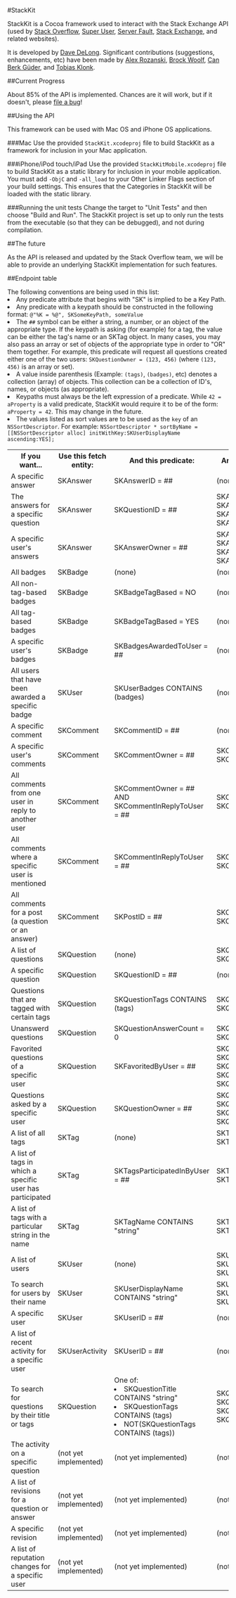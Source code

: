 #StackKit

StackKit is a Cocoa framework used to interact with the Stack Exchange API (used by [Stack Overflow][1], [Super User][2], [Server Fault][3], [Stack Exchange][4], and related websites).

It is developed by [Dave DeLong][5].  Significant contributions (suggestions, enhancements, etc) have been made by [Alex Rozanski][6], [Brock Woolf][woolf], [Can Berk G&uuml;der][cbguder], and [Tobias Klonk][tonklon].

##Current Progress

About 85% of the API is implemented.  Chances are it will work, but if it doesn't, please [file a bug][7]!

##Using the API

This framework can be used with Mac OS and iPhone OS applications.

###Mac
Use the provided `StackKit.xcodeproj` file to build StackKit as a framework for inclusion in your Mac application.

###iPhone/iPod touch/iPad
Use the provided `StackKitMobile.xcodeproj` file to build StackKit as a static library for inclusion in your mobile application.  You must add <code>-ObjC</code> and <code>-all_load</code> to your Other Linker Flags section of your build settings.  This ensures that the Categories in StackKit will be loaded with the static library.

###Running the unit tests
Change the target to "Unit Tests" and then choose "Build and Run".  The StackKit project is set up to only run the tests from the executable (so that they can be debugged), and not during compilation.

##The future

As the API is released and updated by the Stack Overflow team, we will be able to provide an underlying StackKit implementation for such features.

##Endpoint table
<table>
	<tr>
	  <th>If you want...</th>
	  <th>Use this fetch entity:</th>
	  <th>And this predicate:</th>
	  <th>And you can sort it by (one of):</th>
	</tr>
	<tr>
	  <td>A specific answer</td>
	  <td>SKAnswer</td>
	  <td>SKAnswerID = ##</td>
	  <td>(none)</td>
	</tr>
	<tr>
	  <td>The answers for a specific question</td>
	  <td>SKAnswer</td>
	  <td>SKQuestionID = ##</td>
	  <td>SKAnswerLastActivityDate, SKAnswerViewCount, SKAnswerCreationDate, SKAnswerScore</td>
	</tr>
	<tr>
	  <td>A specific user's answers</td>
	  <td>SKAnswer</td>
	  <td>SKAnswerOwner = ##</td>
	  <td>SKAnswerLastActivityDate, SKAnswerViewCount, SKAnswerCreationDate, SKAnswerScore</td>
	</tr>
	<tr>
	  <td>All badges</td>
	  <td>SKBadge</td>
	  <td>(none)</td>
	  <td>(none)</td>
	</tr>
	<tr>
	  <td>All non-tag-based badges</td>
	  <td>SKBadge</td>
	  <td>SKBadgeTagBased = NO</td>
	  <td>(none)</td>
	</tr>
	<tr>
	  <td>All tag-based badges</td>
	  <td>SKBadge</td>
	  <td>SKBadgeTagBased = YES</td>
	  <td>(none)</td>
	</tr>
	<tr>
	  <td>A specific user's badges</td>
	  <td>SKBadge</td>
	  <td>SKBadgesAwardedToUser = ##</td>
	  <td>(none)</td>
	</tr>
	<tr>
	  <td>All users that have been awarded a specific badge</td>
	  <td>SKUser</td>
	  <td>SKUserBadges CONTAINS (badges)</td>
	  <td>(none)</td>
	</tr>
	<tr>
	  <td>A specific comment</td>
	  <td>SKComment</td>
	  <td>SKCommentID = ##</td>
	  <td>(none)</td>
	</tr>
	<tr>
	  <td>A specific user's comments</td>
	  <td>SKComment</td>
	  <td>SKCommentOwner = ##</td>
	  <td>SKCommentCreationDate, SKCommentScore</td>
	</tr>
	<tr>
	  <td>All comments from one user in reply to another user</td>
	  <td>SKComment</td>
	  <td>SKCommentOwner = ## AND SKCommentInReplyToUser = ##</td>
	  <td>SKCommentCreationDate, SKCommentScore</td>
	</tr>
	<tr>
	  <td>All comments where a specific user is mentioned</td>
	  <td>SKComment</td>
	  <td>SKCommentInReplyToUser = ##</td>
	  <td>SKCommentCreationDate, SKCommentScore</td>
	</tr>
	<tr>
	  <td>All comments for a post (a question or an answer)</td>
	  <td>SKComment</td>
	  <td>SKPostID = ##</td>
	  <td>SKCommentCreationDate, SKCommentScore</td>
	</tr>
	<tr>
	  <td>A list of questions</td>
	  <td>SKQuestion</td>
	  <td>(none)</td>
	  <td>SKQuestionCreationDate, SKQuestionScore</td>
	</tr>
	<tr>
	  <td>A specific question</td>
	  <td>SKQuestion</td>
	  <td>SKQuestionID = ##</td>
	  <td>(none)</td>
	</tr>
	<tr>
	  <td>Questions that are tagged with certain tags</td>
	  <td>SKQuestion</td>
	  <td>SKQuestionTags CONTAINS (tags)</td>
	  <td>SKQuestionCreationDate, SKQuestionScore</td>
	</tr>
	<tr>
	  <td>Unanswerd questions</td>
	  <td>SKQuestion</td>
	  <td>SKQuestionAnswerCount = 0</td>
	  <td>SKQuestionCreationDate, SKQuestionScore</td>
	</tr>
	<tr>
	  <td>Favorited questions of a specific user</td>
	  <td>SKQuestion</td>
	  <td>SKFavoritedByUser = ##</td>
	  <td>SKQuestionLastActivityDate, SKQuestionViewCount, SKQuestionCreationDate, SKQuestionScore, SKQuestionFavoritedDate</td>
	</tr>
	<tr>
	  <td>Questions asked by a specific user</td>
	  <td>SKQuestion</td>
	  <td>SKQuestionOwner = ##</td>
	  <td>SKQuestionLastActivityDate, SKQuestionViewCount, SKQuestionCreationDate, SKQuestionScore</td>
	</tr>
	<tr>
	  <td>A list of all tags</td>
	  <td>SKTag</td>
	  <td>(none)</td>
	  <td>SKTagNumberOfTaggedQuestions, SKTagLastUsedDate, SKTagName</td>
	</tr>
	<tr>
	  <td>A list of tags in which a specific user has participated</td>
	  <td>SKTag</td>
	  <td>SKTagsParticipatedInByUser = ##</td>
	  <td>SKTagNumberOfTaggedQuestions, SKTagLastUsedDate, SKTagName</td>
	</tr>
	<tr>
	  <td>A list of tags with a particular string in the name</td>
	  <td>SKTag</td>
	  <td>SKTagName CONTAINS "string"</td>
	  <td>SKTagNumberOfTaggedQuestions, SKTagLastUsedDate, SKTagName</td>
	</tr>
	<tr>
	  <td>A list of users</td>
	  <td>SKUser</td>
	  <td>(none)</td>
	  <td>SKUserReputation, SKUserCreationDate, SKUserDisplayName</td>
	</tr>
	<tr>
	  <td>To search for users by their name</td>
	  <td>SKUser</td>
	  <td>SKUserDisplayName CONTAINS "string"</td>
	  <td>SKUserReputation, SKUserCreationDate, SKUserDisplayName</td>
	</tr>
	<tr>
	  <td>A specific user</td>
	  <td>SKUser</td>
	  <td>SKUserID = ##</td>
	  <td>(none)</td>
	</tr>
	<tr>
	  <td>A list of recent activity for a specific user</td>
	  <td>SKUserActivity</td>
	  <td>SKUserID = ##</td>
	  <td>(none)</td>
	</tr>
	<tr>
	  <td>To search for questions by their title or tags</td>
	  <td>SKQuestion</td>
	  <td>One of:
	  	<li>SKQuestionTitle CONTAINS "string"</li>
	  	<li>SKQuestionTags CONTAINS (tags)</li>
	  	<li>NOT(SKQuestionTags CONTAINS (tags))</li>
	  </td>
	  <td>SKQuestionLastActivityDate, SKQuestionViewCount, SKQuestionCreationDate, SKQuestionScore</td>
	</tr>
	<tr>
	  <td>The activity on a specific question</td>
	  <td>(not yet implemented)</td>
	  <td>(not yet implemented)</td>
	  <td>(not yet implemented)</td>
	</tr>
	<tr>
	  <td>A list of revisions for a question or answer</td>
	  <td>(not yet implemented)</td>
	  <td>(not yet implemented)</td>
	  <td>(not yet implemented)</td>
	</tr>
	<tr>
	  <td>A specific revision</td>
	  <td>(not yet implemented)</td>
	  <td>(not yet implemented)</td>
	  <td>(not yet implemented)</td>
	</tr>
	<tr>
	  <td>A list of reputation changes for a specific user</td>
	  <td>(not yet implemented)</td>
	  <td>(not yet implemented)</td>
	  <td>(not yet implemented)</td>
	</tr>
	<tfoot>
		The following conventions are being used in this list:
		<li>Any predicate attribute that begins with "SK" is implied to be a Key Path.</li>
		<li>Any predicate with a keypath should be constructed in the following format: <code>@"%K = %@", SKSomeKeyPath, someValue</code></li>
		<li>The <code>##</code> symbol can be either a string, a number, or an object of the appropriate type.  If the keypath is asking (for example) for a tag, the value can be either the tag's name or an SKTag object.  In many cases, you may also pass an array or set of objects of the appropriate type in order to "OR" them together.  For example, this predicate will request all questions created either one of the two users:  <code>SKQuestionOwner = (123, 456)</code> (where <code>(123, 456)</code> is an array or set).</li>
		<li>A value inside parenthesis (Example: <code>(tags)</code>, <code>(badges)</code>, etc) denotes a collection (array) of objects.  This collection can be a collection of ID's, names, or objects (as appropriate).</li>
		<li>Keypaths must always be the left expression of a predicate.  While <code>42 = aProperty</code> is a valid predicate, StackKit would require it to be of the form: <code>aProperty = 42</code>.  This may change in the future.</li>
		<li>The values listed as sort values are to be used as the <code>key</code> of an <code>NSSortDescriptor</code>.  For example:  <code>NSSortDescriptor * sortByName = [[NSSortDescriptor alloc] initWithKey:SKUserDisplayName ascending:YES];</code></li>
	</tfoot>
</table>


  [1]: http://stackoverflow.com
  [2]: http://superuser.com
  [3]: http://serverfault.com
  [4]: http://stackexchange.com/
  [5]: http://github.com/davedelong
  [6]: http://github.com/perspx
  [7]: http://github.com/davedelong/StackKit/issues
  [woolf]: http://github.com/brockwoolf
  [cbguder]: http://github.com/cbguder
  [tonklon]: http://github.com/tonklon